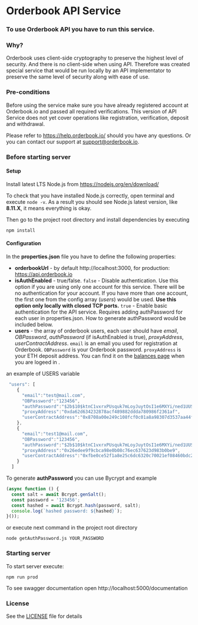 # Orderbook API Service
###  To use Orderbook API you have to run this service.
### Why?
Orderbook uses client-side cryptography to preserve the highest level of security. And there is no client-side when using API.
Therefore was created special service that would be run locally by an API implementator to preserve the same level of security along with ease of use.


### Pre-conditions
Before using the service make sure you have already registered account at Orderbook.io and passed all required verifications.
This version of API Service does not yet cover operations like registration, verification, deposit and withdrawal.

Please refer to https://help.orderbook.io/ should you have any questions.
Or you can contact our support at support@orderbook.io.


### Before starting server
#### Setup

Install latest LTS Node.js  from
https://nodejs.org/en/download/

To check that you have installed Node.js correctly, open terminal and execute ``` node -v ```.
As a result you should see Node.js latest version, like **8.11.X**, it means everything is okay.

Then go to the project root directory and install dependencies by executing

```
npm install
```

#### Configuration

In the **properties.json** file you have to define the following properties:

* **orderbookUrl** - by default http://localhost:3000, for production: https://api.orderbook.io
* **isAuthEnabled** - true/false.
`false` - Disable authentication. Use this option if you are using only one account for this service. There will be no
authentication for your account. If you have more than one account, the
first one from the config array (*users*) would be used. **Use this option only locally with closed TCP
ports.**
`true` - Enable basic authentication for the API service. Requires adding authPassword for each user
in properties.json. How to generate authPassword would be included below.
* **users** - the array of orderbook users, each user
should have *email*, *OBPassword*, *authPassword* (if isAuthEnabled is true), *proxyAddress*, *userContractAddress*.
`email` is an email you used for registration at Orderbook.
`OBPassword` is your Orderbook password.
`proxyAddress` is your ETH deposit address. You can find it on the [balances page](https://www.orderbook.io/#/balances) when you are logeed in
.

an example of USERS variable
```javascript
 "users": [
    {
      "email":"test@mail.com",
      "OBPassword":"123456",
      "authPassword":"$2b$10$ktnC1vxrxPUsquk7mLoyJuytOsI1e6MXYi/ned1UUSDNZmD32t0ky",
      "proxyAddress":"0xda62d634232878acf489882ddda780986f2361af",
      "userContractAddress":"0x8708a00e249c108fcf0c01a8a98307d3537aa44f"
    },
    {
      "email":"test1@mail.com",
      "OBPassword":"123456",
      "authPassword":"$2b$10$ktnC1vxrxPUsquk7mLoyJuytOsI1e6MXYi/ned1UUSDNZmD32t0ky",
      "proxyAddress":"0x26edee9f9cbca98e0b08c76ec637623d983b0be9",
      "userContractAddress":"0xfbe0ce52f1a8e25c6dc6320c70021ef08460bdc2"
    }
  ]
```


To generate **authPassword** you can use Bycrypt
and example
```javascript
(async function () {
  const salt = await Bcrypt.genSalt();
  const password = '123456';
  const hashed = await Bcrypt.hash(password, salt);
  console.log(`hashed password: ${hashed}`);
}());
```

or execute next command in the project root directory
```
node getAuthPassword.js YOUR_PASSWORD
```


### Starting server

To start server execute:
```
npm run prod
```

To see swagger documentation open http://localhost:5000/documentation

### License
See the [LICENSE](LICENSE) file for details